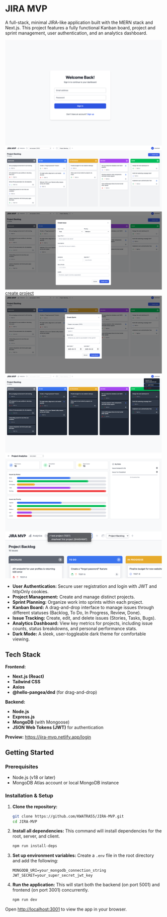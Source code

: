# JIRA MVP

A full-stack, minimal JIRA-like application built with the MERN stack and Next.js. This project features a fully functional Kanban board, project and sprint management, user authentication, and an analytics dashboard.

![login page](image.png)
![dashboard page](image-1.png)
![create issue](image-2.png)
[create project](image-3.png)
![create sprint](image-4.png)
![darkmode](image-5.png)
![analytics dashboard](image-6.png)
![switch projct or sprint](image-7.png)

-   **User Authentication:** Secure user registration and login with JWT and httpOnly cookies.
-   **Project Management:** Create and manage distinct projects.
-   **Sprint Planning:** Organize work into sprints within each project.
-   **Kanban Board:** A drag-and-drop interface to manage issues through different statuses (Backlog, To Do, In Progress, Review, Done).
-   **Issue Tracking:** Create, edit, and delete issues (Stories, Tasks, Bugs).
-   **Analytics Dashboard:** View key metrics for projects, including issue counts, status breakdowns, and personal performance stats.
-   **Dark Mode:** A sleek, user-toggleable dark theme for comfortable viewing.

## Tech Stack

**Frontend:**
-   **Next.js (React)**
-   **Tailwind CSS**
-   **Axios**
-   **@hello-pangea/dnd** (for drag-and-drop)

**Backend:**
-   **Node.js**
-   **Express.js**
-   **MongoDB** (with Mongoose)
-   **JSON Web Tokens (JWT)** for authentication

**Preview:** https://jira-mvp.netlify.app/login

## Getting Started

### Prerequisites

-   Node.js (v18 or later)
-   MongoDB Atlas account or local MongoDB instance

### Installation & Setup

1.  **Clone the repository:**
    ```sh
    git clone https://github.com/KWATRA55/JIRA-MVP.git
    cd JIRA-MVP
    ```

2.  **Install all dependencies:**
    This command will install dependencies for the root, server, and client.
    ```sh
    npm run install-deps
    ```

3.  **Set up environment variables:**
    Create a `.env` file in the root directory and add the following:
    ```
    MONGODB_URI=your_mongodb_connection_string
    JWT_SECRET=your_super_secret_jwt_key
    ```

4.  **Run the application:**
    This will start both the backend (on port 5001) and frontend (on port 3001) concurrently.
    ```sh
    npm run dev
    ```

Open [http://localhost:3001](http://localhost:3001) to view the app in your browser.
